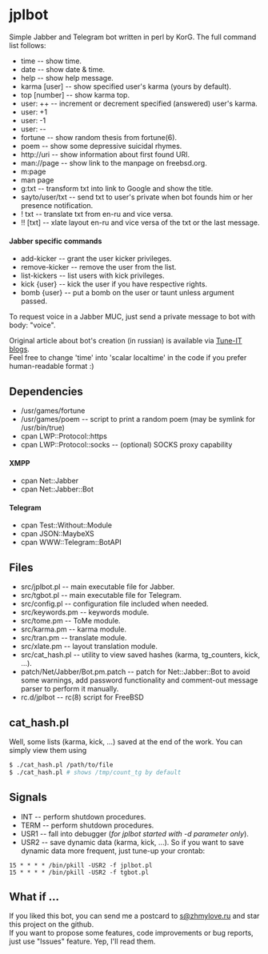 # jplbot
Simple Jabber and Telegram bot written in perl by KorG.
The full command list follows:
* time           -- show time.
* date           -- show date & time.
* help           -- show help message.
* karma [user]   -- show specified user's karma (yours by default).
* top [number]   -- show karma top.
* user: ++       -- increment or decrement specified (answered) user's karma.
* user: +1
* user: -1
* user: --
* fortune        -- show random thesis from fortune(6).
* poem           -- show some depressive suicidal rhymes.
* http://uri     -- show information about first found URI.
* man://page     -- show link to the manpage on freebsd.org.
* m:page
* man page
* g:txt          -- transform txt into link to Google and show the title.
* sayto/user/txt -- send txt to user's private when bot founds him or her presence notification.
* ! txt          -- translate txt from en-ru and vice versa.
* !! [txt]       -- xlate layout en-ru and vice versa of the txt or the last message.

#### Jabber specific commands
* add-kicker     -- grant the user kicker privileges.
* remove-kicker  -- remove the user from the list.
* list-kickers   -- list users with kick privileges.
* kick {user}    -- kick the user if you have respective rights.
* bomb {user}    -- put a bomb on the user or taunt unless argument passed.

To request voice in a Jabber MUC, just send a private message to bot with body: "voice".

Original article about bot's creation (in russian) is available via [Tune-IT blogs](http://www.tune-it.ru/web/korg/home/-/blogs/пишем-простенького-jabber-бота-на-perl).  
Feel free to change 'time' into 'scalar localtime' in the code if you prefer human-readable format :)

## Dependencies
* /usr/games/fortune
* /usr/games/poem                      -- script to print a random poem (may be symlink for /usr/bin/true)
* cpan LWP::Protocol::https
* cpan LWP::Protocol::socks            -- (optional) SOCKS proxy capability

#### XMPP
* cpan Net::Jabber
* cpan Net::Jabber::Bot

#### Telegram
* cpan Test::Without::Module
* cpan JSON::MaybeXS
* cpan WWW::Telegram::BotAPI

## Files
* src/jplbot.pl                        -- main executable file for Jabber.
* src/tgbot.pl                         -- main executable file for Telegram.
* src/config.pl                        -- configuration file included when needed.
* src/keywords.pm                      -- keywords module.
* src/tome.pm                          -- ToMe module.
* src/karma.pm                         -- karma module.
* src/tran.pm                          -- translate module.
* src/xlate.pm                         -- layout translation module.
* src/cat\_hash.pl                     -- utility to view saved hashes (karma, tg\_counters, kick, ...).
* patch/Net/Jabber/Bot.pm.patch        -- patch for Net::Jabber::Bot to avoid some warnings, add password functionality and comment-out message parser to perform it manually.
* rc.d/jplbot                          -- rc(8) script for FreeBSD

## cat\_hash.pl
Well, some lists (karma, kick, ...) saved at the end of the work. You can simply view them using
```sh
$ ./cat_hash.pl /path/to/file
$ ./cat_hash.pl # shows /tmp/count_tg by default
```

## Signals
* INT       -- perform shutdown procedures.
* TERM      -- perform shutdown procedures.
* USR1      -- fall into debugger (*for jplbot started with -d parameter only*).
* USR2      -- save dynamic data (karma, kick, ...).
So if you want to save dynamic data more frequent, just tune-up your crontab:
```
15 * * * * /bin/pkill -USR2 -f jplbot.pl
15 * * * * /bin/pkill -USR2 -f tgbot.pl
```

## What if ...
If you liked this bot, you can send me a postcard to [s@zhmylove.ru](mailto:s@zhmylove.ru) and star this project on the github.  
If you want to propose some features, code improvements or bug reports, just use "Issues" feature. Yep, I'll read them.
